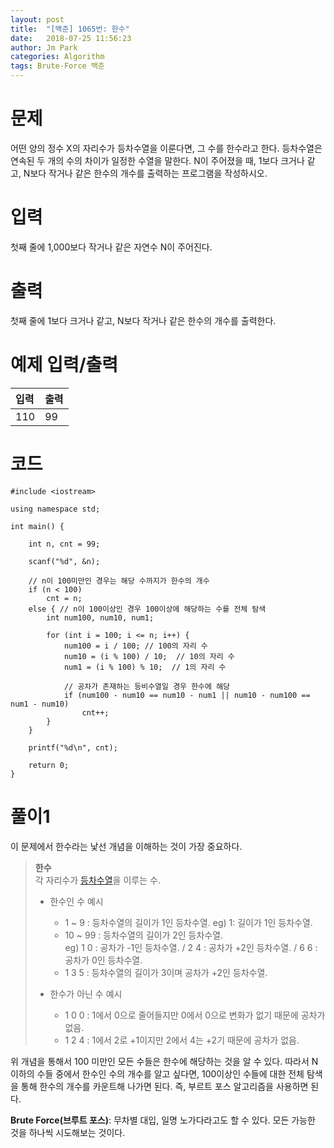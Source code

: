 ```yaml
---
layout: post
title:  "[백준] 1065번: 한수"
date:   2018-07-25 11:56:23
author: Jm Park
categories: Algorithm
tags: Brute-Force 백준
---
```


# 문제
어떤 양의 정수 X의 자리수가 등차수열을 이룬다면, 그 수를 한수라고 한다. 등차수열은 연속된 두 개의 수의 차이가 일정한 수열을 말한다. N이 주어졌을 때, 1보다 크거나 같고, N보다 작거나 같은 한수의 개수를 출력하는 프로그램을 작성하시오. 

# 입력
첫째 줄에 1,000보다 작거나 같은 자연수 N이 주어진다.

# 출력
첫째 줄에 1보다 크거나 같고, N보다 작거나 같은 한수의 개수를 출력한다.

# 예제 입력/출력

| 입력 | 출력 |  
| :-------- | :------- |  
| 110 | 99 |

# 코드
```{.cpp}
#include <iostream>

using namespace std;

int main() {

	int n, cnt = 99;

	scanf("%d", &n);

	// n이 100미만인 경우는 해당 수까지가 한수의 개수
	if (n < 100)
		cnt = n;
	else { // n이 100이상인 경우 100이상에 해당하는 수를 전체 탐색
		int num100, num10, num1;

		for (int i = 100; i <= n; i++) {
			num100 = i / 100; // 100의 자리 수
			num10 = (i % 100) / 10;  // 10의 자리 수
			num1 = (i % 100) % 10;  // 1의 자리 수

			// 공차가 존재하는 등비수열일 경우 한수에 해당
			if (num100 - num10 == num10 - num1 || num10 - num100 == num1 - num10)
				cnt++;
		}
	}

	printf("%d\n", cnt);

	return 0;
}
```

# 풀이1
이 문제에서 한수라는 낯선 개념을 이해하는 것이 가장 중요하다.  
> **한수**  
 각 자리수가 [등차수열](https://ko.wikipedia.org/wiki/%EB%93%B1%EC%B0%A8%EC%88%98%EC%97%B4)을 이루는 수.  
> * 한수인 수 예시   
>	- 1 ~ 9 : 등차수열의 길이가 1인 등차수열. eg) 1: 길이가 1인 등차수열.
>	- 10 ~ 99 : 등차수열의 길이가 2인 등차수열.   
>  eg) 1 0 : 공차가 -1인 등차수열. / 2 4 : 공차가 +2인 등차수열. / 6 6 : 공차가 0인 등차수열.  
>	- 1 3 5 : 등차수열의 길이가 3이며 공차가 +2인 등차수열. 
> 
>  * 한수가 아닌 수 예시     
> 	 - 1 0 0 : 1에서 0으로 줄어들지만 0에서 0으로 변화가 없기 때문에 공차가 없음.  
> 	 - 1 2 4 : 1에서 2로 +1이지만 2에서 4는 +2기 때문에 공차가 없음.
  
위 개념을 통해서 100 미만인 모든 수들은 한수에 해당하는 것을 알 수 있다. 따라서 N이하의 수들 중에서 한수인 수의 개수를 알고 싶다면, 100이상인 수들에 대한 전체 탐색을 통해 한수의 개수를 카운트해 나가면 된다. 즉, 부르트 포스 알고리즘을 사용하면 된다.  

**Brute Force(브루트 포스)**: 무차별 대입, 일명 노가다라고도 할 수 있다. 모든 가능한 것을 하나씩 시도해보는 것이다.
